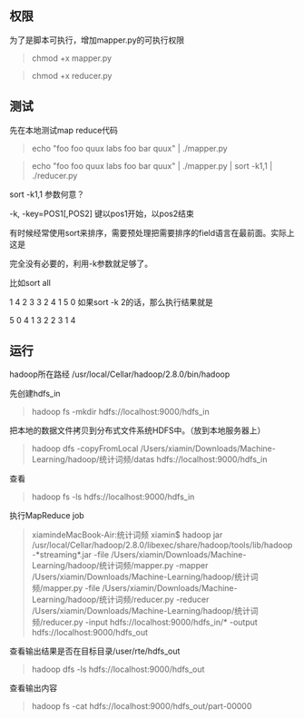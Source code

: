 ## 权限
为了是脚本可执行，增加mapper.py的可执行权限


> chmod +x mapper.py

> chmod +x reducer.py

## 测试
先在本地测试map reduce代码

> echo "foo foo quux labs foo bar quux" | ./mapper.py

> echo "foo foo quux labs foo bar quux" | ./mapper.py | sort -k1,1 | ./reducer.py

sort -k1,1  参数何意？

-k, -key=POS1[,POS2]     键以pos1开始，以pos2结束

有时候经常使用sort来排序，需要预处理把需要排序的field语言在最前面。实际上这是

完全没有必要的，利用-k参数就足够了。

比如sort all

1 4
2 3
3 2
4 1
5 0
如果sort -k 2的话，那么执行结果就是

5 0
4 1
3 2
2 3
1 4

## 运行
hadoop所在路经
/usr/local/Cellar/hadoop/2.8.0/bin/hadoop


先创建hdfs_in
> hadoop fs -mkdir hdfs://localhost:9000/hdfs_in


把本地的数据文件拷贝到分布式文件系统HDFS中。（放到本地服务器上）


> hadoop dfs -copyFromLocal /Users/xiamin/Downloads/Machine-Learning/hadoop/统计词频/datas hdfs://localhost:9000/hdfs_in

查看

> hadoop fs -ls hdfs://localhost:9000/hdfs_in

执行MapReduce job

> xiamindeMacBook-Air:统计词频 xiamin$ hadoop jar /usr/local/Cellar/hadoop/2.8.0/libexec/share/hadoop/tools/lib/hadoop-\*streaming*.jar -file /Users/xiamin/Downloads/Machine-Learning/hadoop/统计词频/mapper.py -mapper /Users/xiamin/Downloads/Machine-Learning/hadoop/统计词频/mapper.py -file /Users/xiamin/Downloads/Machine-Learning/hadoop/统计词频/reducer.py -reducer /Users/xiamin/Downloads/Machine-Learning/hadoop/统计词频/reducer.py -input hdfs://localhost:9000/hdfs_in/* -output hdfs://localhost:9000/hdfs_out

查看输出结果是否在目标目录/user/rte/hdfs_out

> hadoop dfs -ls hdfs://localhost:9000/hdfs_out

查看输出内容

>  hadoop fs -cat hdfs://localhost:9000/hdfs_out/part-00000
